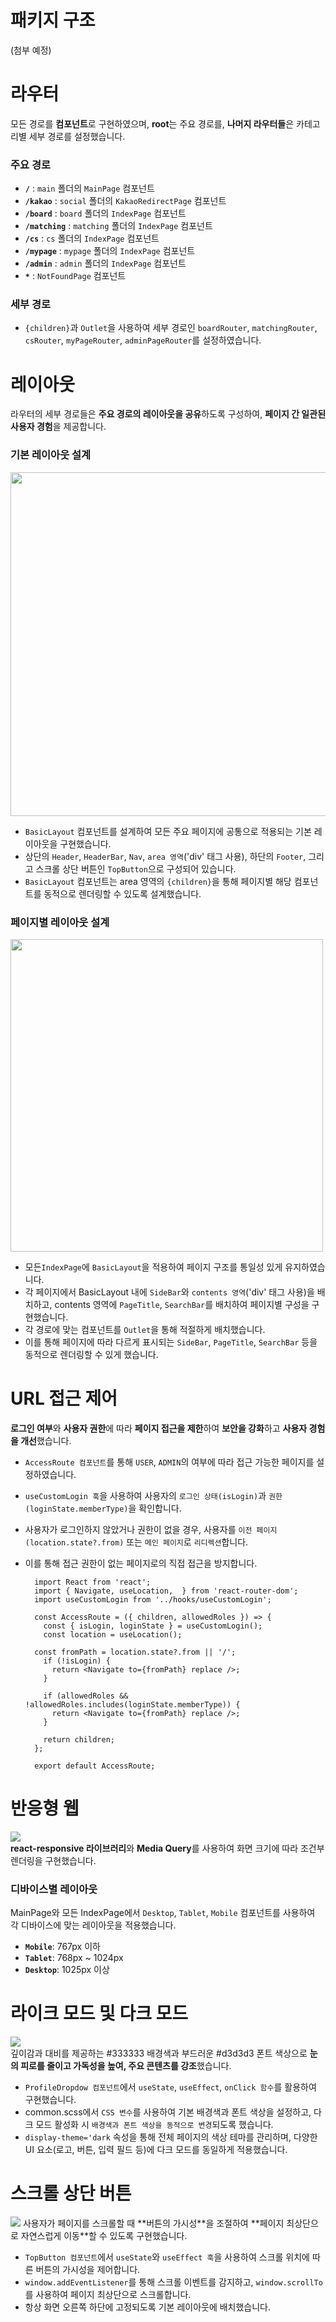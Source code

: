 # 패키지 구조
(첨부 예정)

# 라우터
모든 경로를 **컴포넌트**로 구현하였으며, **root**는 주요 경로를, **나머지 라우터들**은 카테고리별 세부 경로를 설정했습니다.
### 주요 경로
- **`/`** : `main` 폴더의 `MainPage` 컴포넌트
- **`/kakao`** : `social` 폴더의 `KakaoRedirectPage` 컴포넌트
- **`/board`** : `board` 폴더의 `IndexPage` 컴포넌트
- **`/matching`** : `matching` 폴더의 `IndexPage` 컴포넌트
- **`/cs`** : `cs` 폴더의 `IndexPage` 컴포넌트
- **`/mypage`** : `mypage` 폴더의 `IndexPage` 컴포넌트
- **`/admin`** : `admin` 폴더의 `IndexPage` 컴포넌트
- **`*`** : `NotFoundPage` 컴포넌트
### 세부 경로
- `{children}`과 `Outlet`을 사용하여 세부 경로인 `boardRouter`, `matchingRouter`, `csRouter`, `myPageRouter`, `adminPageRouter`를 설정하였습니다.

# 레이아웃
라우터의 세부 경로들은 **주요 경로의 레이아웃을 공유**하도록 구성하여, **페이지 간 일관된 사용자 경험**을 제공합니다.<br>
### 기본 레이아웃 설계
<img src="https://github.com/user-attachments/assets/5bc1975a-1639-4b2e-94a2-cb06bb6790c5" width=550px height-300px/><br>
- `BasicLayout` 컴포넌트를 설계하여 모든 주요 페이지에 공통으로 적용되는 기본 레이아웃을 구현했습니다.<br>
- 상단의 `Header`, `HeaderBar`, `Nav`, `area 영역`('div' 태그 사용), 하단의 `Footer`, 그리고 스크롤 상단 버튼인 `TopButton`으로 구성되어 있습니다.<br>
- `BasicLayout` 컴포넌트는 area 영역의 `{children}`을 통해 페이지별 해당 컴포넌트를 동적으로 렌더링할 수 있도록 설계했습니다.<br>
### 페이지별 레이아웃 설계
<img src="https://github.com/user-attachments/assets/73f15ac2-e5d3-45e8-98cd-4e22d057999f" width=500px height-300px/><br>
- 모든`IndexPage`에 `BasicLayout`을 적용하여 페이지 구조를 통일성 있게 유지하였습니다.<br>
- 각 페이지에서 BasicLayout 내에 `SideBar`와 `contents 영역`('div' 태그 사용)을 배치하고, contents 영역에 `PageTitle`, `SearchBar`를 배치하여 페이지별 구성을 구현했습니다.<br>
- 각 경로에 맞는 컴포넌트를 `Outlet`을 통해 적절하게 배치했습니다.
- 이를 통해 페이지에 따라 다르게 표시되는 `SideBar`, `PageTitle`, `SearchBar` 등을 동적으로 렌더링할 수 있게 했습니다.

# URL 접근 제어
**로그인 여부**와 **사용자 권한**에 따라 **페이지 접근을 제한**하여 **보안을 강화**하고 **사용자 경험을 개선**했습니다.
- `AccessRoute 컴포넌트`를 통해 `USER`, `ADMIN`의 여부에 따라 접근 가능한 페이지를 설정하였습니다.
- `useCustomLogin 훅`을 사용하여 사용자의 `로그인 상태(isLogin)`과 `권한(loginState.memberType)`을 확인합니다.
- 사용자가 로그인하지 않았거나 권한이 없을 경우, 사용자를 `이전 페이지(location.state?.from)` 또는 `메인 페이지`로 `리디렉션`합니다.
- 이를 통해 접근 권한이 없는 페이지로의 직접 접근을 방지합니다.
  
        import React from 'react';
        import { Navigate, useLocation,  } from 'react-router-dom';
        import useCustomLogin from '../hooks/useCustomLogin';
  
        const AccessRoute = ({ children, allowedRoles }) => {
          const { isLogin, loginState } = useCustomLogin();
          const location = useLocation();
        
        const fromPath = location.state?.from || '/'; 
          if (!isLogin) {
            return <Navigate to={fromPath} replace />;
          }
        
          if (allowedRoles && !allowedRoles.includes(loginState.memberType)) {
            return <Navigate to={fromPath} replace />;
          }
        
          return children;
        };
        
        export default AccessRoute;

# 반응형 웹
<img src="https://github.com/user-attachments/assets/5236c2ff-9966-41ea-ac33-e132ea000a08" /><br>
**react-responsive 라이브러리**와 **Media Query**를 사용하여 화면 크기에 따라 조건부 렌더링을 구현했습니다.<br>

### 디바이스별 레이아웃
MainPage와 모든 IndexPage에서 `Desktop`, `Tablet`, `Mobile` 컴포넌트를 사용하여 각 디바이스에 맞는 레이아웃을 적용했습니다.
- **`Mobile`**: 767px 이하
- **`Tablet`**: 768px ~ 1024px
- **`Desktop`**: 1025px 이상

# 라이크 모드 및 다크 모드
<img src="https://github.com/user-attachments/assets/37a63636-9fb0-4df8-8b83-4e5eee685c10" /><br>
깊이감과 대비를 제공하는 #333333 배경색과 부드러운 #d3d3d3 폰트 색상으로 **눈의 피로를 줄이고 가독성을 높여, 주요 콘텐츠를 강조**했습니다.
<br>
- `ProfileDropdow 컴포넌트`에서 `useState`, `useEffect`, `onClick 함수`를 활용하여 구현했습니다.
- common.scss에서 `CSS 변수`를 사용하여 기본 배경색과 폰트 색상을 설정하고, 다크 모드 활성화 시 `배경색과 폰트 색상을 동적으로 변경`되도록 했습니다.
- `display-theme='dark` 속성을 통해 전체 페이지의 색상 테마를 관리하며, 다양한 UI 요소(로고, 버튼, 입력 필드 등)에 다크 모드를 동일하게 적용했습니다.

# 스크롤 상단 버튼
<img src="https://github.com/user-attachments/assets/9ec5a36d-905c-4a7b-9718-e5cbef2710d5" />
사용자가 페이지를 스크롤할 때 **버튼의 가시성**을 조절하여 **페이지 최상단으로 자연스럽게 이동**할 수 있도록 구현했습니다.

- `TopButton 컴포넌트`에서 `useState`와 `useEffect 훅`을 사용하여 스크롤 위치에 따른 버튼의 가시성을 제어합니다.
- `window.addEventListener`를 통해 스크롤 이벤트를 감지하고,  `window.scrollTo`를 사용하여 페이지 최상단으로 스크롤합니다.
- 항상 화면 오른쪽 하단에 고정되도록 기본 레이아웃에 배치했습니다.
